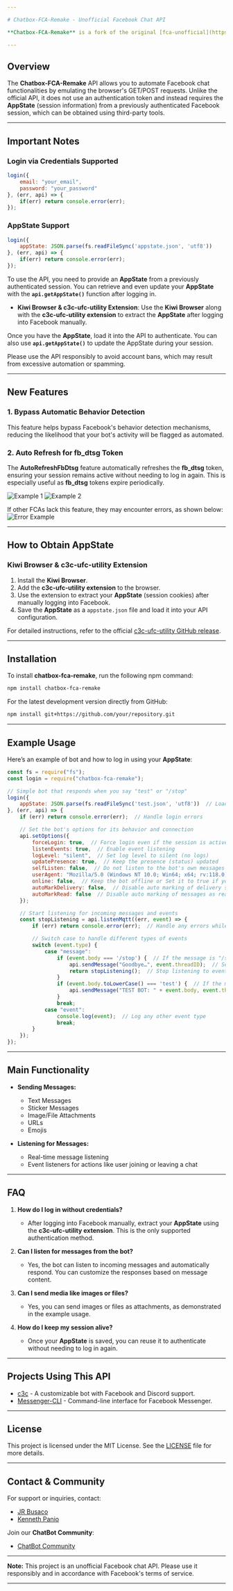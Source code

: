 ```yaml
---

# Chatbox-FCA-Remake - Unofficial Facebook Chat API

**Chatbox-FCA-Remake** is a fork of the original [fca-unofficial](https://github.com/azlux/facebook-chat-api) repository. This version includes new features and updates that are integrated faster than the main repository. Please note that while new features offer added functionality, they may also introduce bugs.

---
```


## Overview

The **Chatbox-FCA-Remake** API allows you to automate Facebook chat functionalities by emulating the browser's GET/POST requests. Unlike the official API, it does not use an authentication token and instead requires the **AppState** (session information) from a previously authenticated Facebook session, which can be obtained using third-party tools.

---

## Important Notes

### **Login via Credentials Supported**

```javascript
login({
    email: "your_email",
    password: "your_password"
}, (err, api) => {
    if(err) return console.error(err);
});
```


### **AppState Support**

```javascript
login({
    appState: JSON.parse(fs.readFileSync('appstate.json', 'utf8'))
}, (err, api) => {
    if(err) return console.error(err);
});
```

To use the API, you need to provide an **AppState** from a previously authenticated session. You can retrieve and even update your **AppState** with the **`api.getAppState()`** function after logging in.

- **Kiwi Browser & c3c-ufc-utility Extension**: Use the **Kiwi Browser** along with the **c3c-ufc-utility extension** to extract the **AppState** after logging into Facebook manually.

Once you have the **AppState**, load it into the API to authenticate. You can also use **`api.getAppState()`** to update the AppState during your session.

Please use the API responsibly to avoid account bans, which may result from excessive automation or spamming.

---

## New Features

### 1. **Bypass Automatic Behavior Detection**

This feature helps bypass Facebook's behavior detection mechanisms, reducing the likelihood that your bot's activity will be flagged as automated.

### 2. **Auto Refresh for fb_dtsg Token**

The **AutoRefreshFbDtsg** feature automatically refreshes the **fb_dtsg** token, ensuring your session remains active without needing to log in again. This is especially useful as **fb_dtsg** tokens expire periodically.

![Example 1](https://i.imgur.com/U8RfmLc.jpeg)
![Example 2](https://i.imgur.com/WKXm6NR.jpeg)

If other FCAs lack this feature, they may encounter errors, as shown below:
![Error Example](https://i.imgur.com/vdzHs0i.jpeg)

---

## How to Obtain AppState

### **Kiwi Browser & c3c-ufc-utility Extension**

1. Install the **Kiwi Browser**.
2. Add the **c3c-ufc-utility extension** to the browser.
3. Use the extension to extract your **AppState** (session cookies) after manually logging into Facebook.
4. Save the **AppState** as a `appstate.json` file and load it into your API configuration.

For detailed instructions, refer to the official [c3c-ufc-utility GitHub release](https://github.com/c3cbot/c3c-ufc-utility/releases).

---

## Installation

To install **chatbox-fca-remake**, run the following npm command:

```bash
npm install chatbox-fca-remake
```

For the latest development version directly from GitHub:

```bash
npm install git+https://github.com/your/repository.git
```

---

## Example Usage

Here’s an example of bot and how to log in using your **AppState**:

```javascript
const fs = require("fs");
const login = require("chatbox-fca-remake");

// Simple bot that responds when you say "test" or "/stop"
login({
    appState: JSON.parse(fs.readFileSync('test.json', 'utf8'))  // Load AppState from the saved JSON file
}, (err, api) => {
    if (err) return console.error(err);  // Handle login errors

    // Set the bot's options for its behavior and connection
    api.setOptions({
        forceLogin: true,  // Force login even if the session is active
        listenEvents: true,  // Enable event listening
        logLevel: "silent",  // Set log level to silent (no logs)
        updatePresence: true,  // Keep the presence (status) updated
        selfListen: false,  // Do not listen to the bot's own messages
        userAgent: "Mozilla/5.0 (Windows NT 10.0; Win64; x64; rv:118.0) Gecko/20100101 Firefox/118.0",  // Set custom user agent for the bot
        online: false,  // Keep the bot offline or Set it to true if you want to see bots online status.
        autoMarkDelivery: false,  // Disable auto marking of delivery status
        autoMarkRead: false  // Disable auto marking of messages as read
    });

    // Start listening for incoming messages and events
    const stopListening = api.listenMqtt((err, event) => {
        if (err) return console.error(err);  // Handle any errors while listening

        // Switch case to handle different types of events
        switch (event.type) {
            case "message":
                if (event.body === '/stop') {  // If the message is "/stop"
                    api.sendMessage("Goodbye…", event.threadID);  // Send "Goodbye" message
                    return stopListening();  // Stop listening to events
                }
                if (event.body.toLowerCase() === 'test') {  // If the message is "test" (case-insensitive)
                    api.sendMessage("TEST BOT: " + event.body, event.threadID);  // Send a test response
                }
                break;
            case "event":
                console.log(event);  // Log any other event type
                break;
        }
    });
});
```

---

## Main Functionality

- **Sending Messages:**
    - Text Messages
    - Sticker Messages
    - Image/File Attachments
    - URLs
    - Emojis

- **Listening for Messages:**
    - Real-time message listening
    - Event listeners for actions like user joining or leaving a chat

---

## FAQ

1. **How do I log in without credentials?**
   - After logging into Facebook manually, extract your **AppState** using the **c3c-ufc-utility extension**. This is the only supported authentication method.

2. **Can I listen for messages from the bot?**
   - Yes, the bot can listen to incoming messages and automatically respond. You can customize the responses based on message content.

3. **Can I send media like images or files?**
   - Yes, you can send images or files as attachments, as demonstrated in the example usage.

4. **How do I keep my session alive?**
   - Once your **AppState** is saved, you can reuse it to authenticate without needing to log in again.

---

## Projects Using This API

- [c3c](https://github.com/lequanglam/c3c) - A customizable bot with Facebook and Discord support.
- [Messenger-CLI](https://github.com/AstroCB/Messenger-CLI) - Command-line interface for Facebook Messenger.

---

## License

This project is licensed under the MIT License. See the [LICENSE](LICENSE) file for more details.

---

## Contact & Community

For support or inquiries, contact:

- [JR Busaco](https://www.facebook.com/jr.busaco.271915)
- [Kenneth Panio](https://www.facebook.com/haji.atomyc2727)

Join our **ChatBot Community**:

- [ChatBot Community](https://www.facebook.com/groups/coders.dev)

---

**Note:** This project is an unofficial Facebook chat API. Please use it responsibly and in accordance with Facebook's terms of service.

--- 